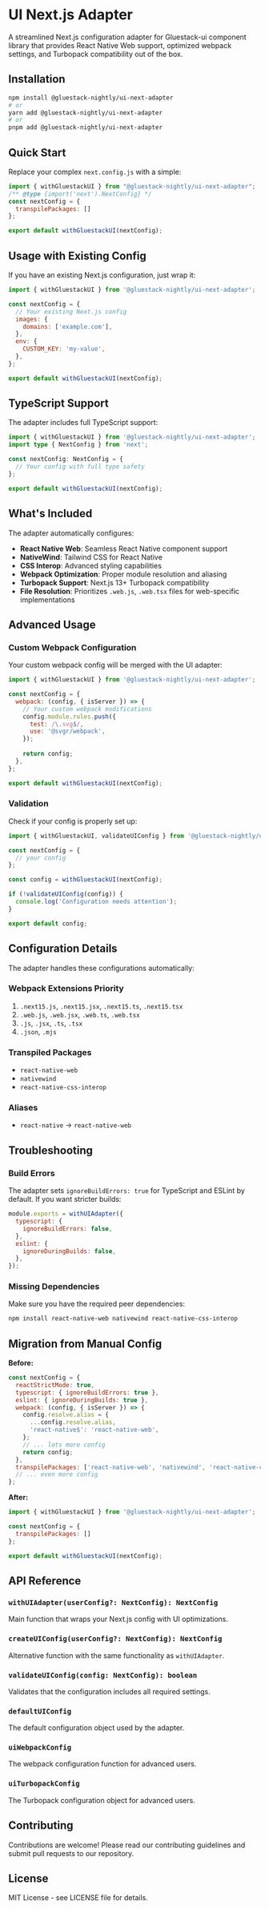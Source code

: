# UI Next.js Adapter

A streamlined Next.js configuration adapter for Gluestack-ui component library that provides React Native Web support, optimized webpack settings, and Turbopack compatibility out of the box.

## Installation

```bash
npm install @gluestack-nightly/ui-next-adapter
# or
yarn add @gluestack-nightly/ui-next-adapter
# or
pnpm add @gluestack-nightly/ui-next-adapter
```

## Quick Start

Replace your complex `next.config.js` with a simple:

```javascript
import { withGluestackUI } from "@gluestack-nightly/ui-next-adapter";
/** @type {import('next').NextConfig} */
const nextConfig = {
  transpilePackages: []
};

export default withGluestackUI(nextConfig);
```

## Usage with Existing Config

If you have an existing Next.js configuration, just wrap it:

```javascript
import { withGluestackUI } from '@gluestack-nightly/ui-next-adapter';

const nextConfig = {
  // Your existing Next.js config
  images: {
    domains: ['example.com'],
  },
  env: {
    CUSTOM_KEY: 'my-value',
  },
};

export default withGluestackUI(nextConfig);
```

## TypeScript Support

The adapter includes full TypeScript support:

```typescript
import { withGluestackUI } from '@gluestack-nightly/ui-next-adapter';
import type { NextConfig } from 'next';

const nextConfig: NextConfig = {
  // Your config with full type safety
};

export default withGluestackUI(nextConfig);
```

## What's Included

The adapter automatically configures:

- **React Native Web**: Seamless React Native component support
- **NativeWind**: Tailwind CSS for React Native
- **CSS Interop**: Advanced styling capabilities
- **Webpack Optimization**: Proper module resolution and aliasing
- **Turbopack Support**: Next.js 13+ Turbopack compatibility
- **File Resolution**: Prioritizes `.web.js`, `.web.tsx` files for web-specific implementations

## Advanced Usage

### Custom Webpack Configuration

Your custom webpack config will be merged with the UI adapter:

```javascript
import { withGluestackUI } from '@gluestack-nightly/ui-next-adapter';

const nextConfig = {
  webpack: (config, { isServer }) => {
    // Your custom webpack modifications
    config.module.rules.push({
      test: /\.svg$/,
      use: '@svgr/webpack',
    });
    
    return config;
  },
};

export default withGluestackUI(nextConfig);
```

### Validation

Check if your config is properly set up:

```javascript
import { withGluestackUI, validateUIConfig } from '@gluestack-nightly/ui-next-adapter';

const nextConfig = {
  // your config
};

const config = withGluestackUI(nextConfig);

if (!validateUIConfig(config)) {
  console.log('Configuration needs attention');
}

export default config;
```

## Configuration Details

The adapter handles these configurations automatically:

### Webpack Extensions Priority
1. `.next15.js`, `.next15.jsx`, `.next15.ts`, `.next15.tsx`
2. `.web.js`, `.web.jsx`, `.web.ts`, `.web.tsx`
3. `.js`, `.jsx`, `.ts`, `.tsx`
4. `.json`, `.mjs`

### Transpiled Packages
- `react-native-web`
- `nativewind`
- `react-native-css-interop`

### Aliases
- `react-native` → `react-native-web`

## Troubleshooting

### Build Errors
The adapter sets `ignoreBuildErrors: true` for TypeScript and ESLint by default. If you want stricter builds:

```javascript
module.exports = withUIAdapter({
  typescript: {
    ignoreBuildErrors: false,
  },
  eslint: {
    ignoreDuringBuilds: false,
  },
});
```

### Missing Dependencies
Make sure you have the required peer dependencies:

```bash
npm install react-native-web nativewind react-native-css-interop
```

## Migration from Manual Config

**Before:**
```javascript
const nextConfig = {
  reactStrictMode: true,
  typescript: { ignoreBuildErrors: true },
  eslint: { ignoreDuringBuilds: true },
  webpack: (config, { isServer }) => {
    config.resolve.alias = {
      ...config.resolve.alias,
      'react-native$': 'react-native-web',
    };
    // ... lots more config
    return config;
  },
  transpilePackages: ['react-native-web', 'nativewind', 'react-native-css-interop'],
  // ... even more config
};
```

**After:**
```javascript
import { withGluestackUI } from '@gluestack-nightly/ui-next-adapter';

const nextConfig = {
  transpilePackages: []
};

export default withGluestackUI(nextConfig);
```

## API Reference

### `withUIAdapter(userConfig?: NextConfig): NextConfig`
Main function that wraps your Next.js config with UI optimizations.

### `createUIConfig(userConfig?: NextConfig): NextConfig`
Alternative function with the same functionality as `withUIAdapter`.

### `validateUIConfig(config: NextConfig): boolean`
Validates that the configuration includes all required settings.

### `defaultUIConfig`
The default configuration object used by the adapter.

### `uiWebpackConfig`
The webpack configuration function for advanced users.

### `uiTurbopackConfig`
The Turbopack configuration object for advanced users.

## Contributing

Contributions are welcome! Please read our contributing guidelines and submit pull requests to our repository.

## License

MIT License - see LICENSE file for details.